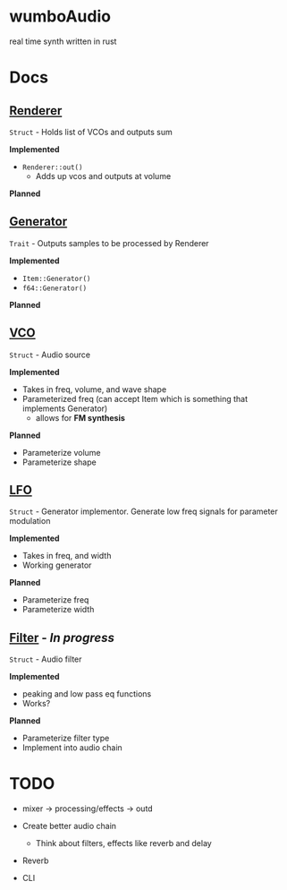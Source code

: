 # wumboAudio
real time synth written in rust

# Docs

## [Renderer](src/mixer.rs)
`Struct` - Holds list of VCOs and outputs sum

**Implemented**
* `Renderer::out()`
    *  Adds up vcos and outputs at volume  

**Planned**


## [Generator](src/generator.rs)
`Trait` - Outputs samples to be processed by Renderer

**Implemented**
* `Item::Generator()`
* `f64::Generator()`

**Planned**

## [VCO](src/vco.rs)
`Struct` - Audio source

**Implemented**
* Takes in freq, volume, and wave shape
* Parameterized freq (can accept Item which is something that implements Generator)
    * allows for **FM synthesis**

**Planned**
* Parameterize volume
* Parameterize shape

## [LFO](src/lfo.rs)
`Struct` - Generator implementor. Generate low freq signals for parameter modulation

**Implemented**
* Takes in freq, and width
* Working generator

**Planned**
* Parameterize freq
* Parameterize width

## [Filter](src/filter.rs) - *In progress*
`Struct` - Audio filter

**Implemented**
* peaking and low pass eq functions
* Works?

**Planned**
* Parameterize filter type
* Implement into audio chain

# TODO
* mixer -> processing/effects -> outd
* Create better audio chain
    * Think about filters, effects like reverb and delay

* Reverb

* CLI



